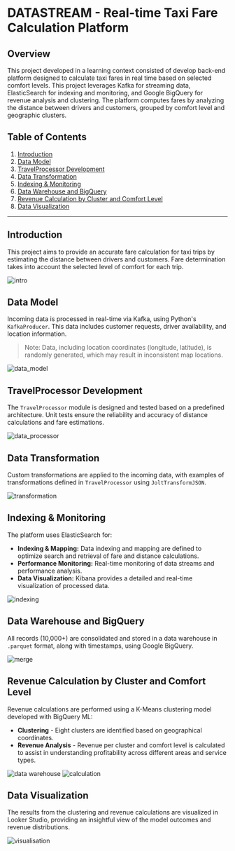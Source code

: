 
# DATASTREAM - Real-time Taxi Fare Calculation Platform

## Overview
This project developed in a learning context consisted of develop back-end platform designed to calculate taxi fares in real time based on selected comfort levels. This project leverages Kafka for streaming data, ElasticSearch for indexing and monitoring, and Google BigQuery for revenue analysis and clustering. The platform computes fares by analyzing the distance between drivers and customers, grouped by comfort level and geographic clusters.

## Table of Contents
1. [Introduction](#introduction)
2. [Data Model](#data-model)
3. [TravelProcessor Development](#travelprocessor-development)
4. [Data Transformation](#data-transformation)
5. [Indexing & Monitoring](#indexing--monitoring)
6. [Data Warehouse and BigQuery](#data-warehouse-and-bigquery)
7. [Revenue Calculation by Cluster and Comfort Level](#revenue-calculation-by-cluster-and-comfort-level)
8. [Data Visualization](#data-visualization)

---

## Introduction
This project aims to provide an accurate fare calculation for taxi trips by estimating the distance between drivers and customers. Fare determination takes into account the selected level of comfort for each trip.

![intro](overview/images/1_intro.png)

## Data Model
Incoming data is processed in real-time via Kafka, using Python's `KafkaProducer`. This data includes customer requests, driver availability, and location information.
> Note: Data, including location coordinates (longitude, latitude), is randomly generated, which may result in inconsistent map locations.

![data_model](overview/images/2_data_model.png)

## TravelProcessor Development
The `TravelProcessor` module is designed and tested based on a predefined architecture. Unit tests ensure the reliability and accuracy of distance calculations and fare estimations.

![data_processor](overview/images/3_data_processor.png)

## Data Transformation
Custom transformations are applied to the incoming data, with examples of transformations defined in `TravelProcessor` using `JoltTransformJSON`.

![transformation](overview/images/4_transformation.png)

## Indexing & Monitoring
The platform uses ElasticSearch for:
- **Indexing & Mapping:** Data indexing and mapping are defined to optimize search and retrieval of fare and distance calculations.
- **Performance Monitoring:** Real-time monitoring of data streams and performance analysis.
- **Data Visualization:** Kibana provides a detailed and real-time visualization of processed data.

![indexing](overview/images/5_indexing.png)

## Data Warehouse and BigQuery
All records (10,000+) are consolidated and stored in a data warehouse in `.parquet` format, along with timestamps, using Google BigQuery.

![merge](overview/images/6_merge.png)

## Revenue Calculation by Cluster and Comfort Level
Revenue calculations are performed using a K-Means clustering model developed with BigQuery ML:
- **Clustering** - Eight clusters are identified based on geographical coordinates.
- **Revenue Analysis** - Revenue per cluster and comfort level is calculated to assist in understanding profitability across different areas and service types.

![data warehouse](overview/images/7_datawarehouse.png)
![calculation](overview/images/8_calculation.png)

## Data Visualization
The results from the clustering and revenue calculations are visualized in Looker Studio, providing an insightful view of the model outcomes and revenue distributions.

![visualisation](overview/images/9_visualisation.png)


